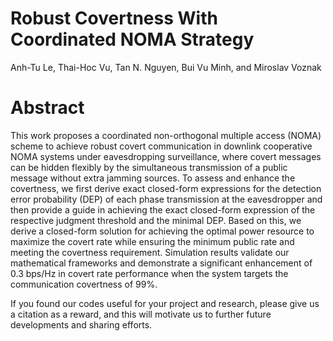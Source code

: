 # Robust Covertness With Coordinated NOMA Strategy
Anh-Tu Le, Thai-Hoc Vu, Tan N. Nguyen, Bui Vu Minh, and Miroslav Voznak
# Abstract
This work proposes a coordinated non-orthogonal multiple access (NOMA) scheme to achieve robust covert communication in downlink cooperative NOMA systems under eavesdropping surveillance, where covert messages can be hidden flexibly by the simultaneous transmission of a public message without extra jamming sources. To assess and enhance the covertness, we first derive exact closed-form expressions for the detection error probability (DEP) of each phase transmission at the eavesdropper and then provide a guide in achieving the exact closed-form expression of the respective judgment threshold and the minimal DEP. Based on this, we derive a closed-form solution for achieving the optimal power resource to maximize the covert rate while ensuring the minimum public rate and meeting the covertness requirement. Simulation results validate our mathematical frameworks and demonstrate a significant enhancement of 0.3 bps/Hz in covert rate performance when the system targets the communication covertness of 99\%.

If you found our codes useful for your project and research, please give us a citation as a reward, and this will motivate us to further future developments and sharing efforts.

